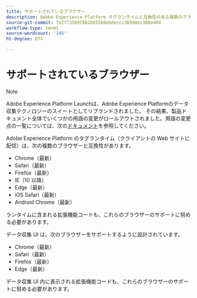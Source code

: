 ```yaml
---
title: サポートされているブラウザー
description: Adobe Experience Platform タグランタイムと互換性のある複数のブラウザーのリスト。
source-git-commit: 7e27735697882065566ebdeccc36998ec368e404
workflow-type: tm+mt
source-wordcount: '145'
ht-degree: 87%

---
```


# サポートされているブラウザー

>[!NOTE]
>
>Adobe Experience Platform Launchは、Adobe Experience Platformのデータ収集テクノロジーのスイートとしてリブランドされました。 その結果、製品ドキュメント全体でいくつかの用語の変更がロールアウトされました。用語の変更点の一覧については、次の[ドキュメント](../term-updates.md)を参照してください。

Adobe Experience Platform のタグランタイム（クライアントの Web サイトに配信）は、次の複数のブラウザーと互換性があります。

- Chrome（最新）
-  Safari（最新）
- Firefox（最新）
- IE（10 以降）
- Edge（最新）
- iOS Safari（最新）
- Android Chrome（最新）

ランタイムに含まれる拡張機能コードも、これらのブラウザーのサポートに努める必要があります。

データ収集 UI は、次のブラウザーをサポートするように設計されています。

- Chrome（最新）
-  Safari（最新）
- Firefox（最新）
- Edge（最新）

データ収集 UI 内に表示される拡張機能コードも、これらのブラウザーのサポートに努める必要があります。
